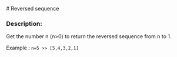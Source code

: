 # Reversed sequence

### Description:
Get the number n (n>0) to return the reversed sequence from n to 1.

Example : `n=5 >> [5,4,3,2,1]`